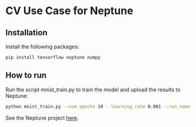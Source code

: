 # CV Use Case for Neptune

## Installation 

Install the following packages: 
```
pip install tensorflow neptune numpy 
```

## How to run 

Run the script mnist_train.py to train the model and upload the results to Neptune:

```sh
python mnist_train.py --num_epochs 10 --learning_rate 0.001 --run_name "My experiment"
```

See the Neptune project [here](https://app.neptune.ai/o/emma.saroyan/org/MnistCV/runs/compare?viewId=standard-view&dash=charts).